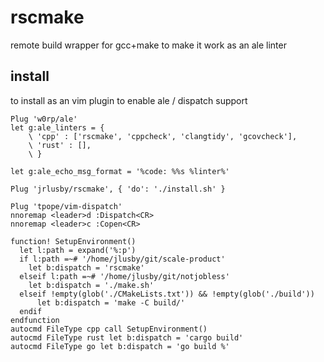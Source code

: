 # rscmake

remote build wrapper for gcc+make to make it work as an ale linter

## install

to install as an vim plugin to enable ale / dispatch support

```vimscript
Plug 'w0rp/ale'
let g:ale_linters = {
    \ 'cpp' : ['rscmake', 'cppcheck', 'clangtidy', 'gcovcheck'],
    \ 'rust' : [],
    \ }

let g:ale_echo_msg_format = '%code: %%s %linter%'

Plug 'jrlusby/rscmake', { 'do': './install.sh' }

Plug 'tpope/vim-dispatch'
nnoremap <leader>d :Dispatch<CR>
nnoremap <leader>c :Copen<CR>

function! SetupEnvironment()
  let l:path = expand('%:p')
  if l:path =~# '/home/jlusby/git/scale-product'
    let b:dispatch = 'rscmake'
  elseif l:path =~# '/home/jlusby/git/notjobless'
    let b:dispatch = './make.sh'
  elseif !empty(glob('./CMakeLists.txt')) && !empty(glob('./build'))
      let b:dispatch = 'make -C build/'
  endif
endfunction
autocmd FileType cpp call SetupEnvironment()
autocmd FileType rust let b:dispatch = 'cargo build'
autocmd FileType go let b:dispatch = 'go build %'
```
